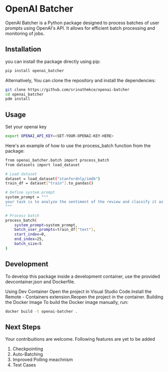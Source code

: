 # OpenAI Batcher

OpenAI Batcher is a Python package designed to process batches of user prompts using OpenAI's API. It allows for efficient batch processing and monitoring of jobs.

## Installation

you can install the package directly using pip:

```bash
pip install openai_batcher
```

Alternatively, You can clone the repository and install the dependencies:

```bash
git clone https://github.com/srinathmkce/openai-batcher
cd openai_batcher
pdm install
```
## Usage

Set your openai key
```bash
export OPENAI_API_KEY=<SET-YOUR-OPENAI-KEY-HERE>
```

Here's an example of how to use the process_batch function from the package:

```bash
from openai_batcher.batch import process_batch
from datasets import load_dataset

# Load dataset
dataset = load_dataset("stanfordnlp/imdb")
train_df = dataset["train"].to_pandas()

# Define system prompt
system_prompt = """
your task is to analyze the sentiment of the review and classify it as Positive or Negative. DO not add any explanation
"""

# Process batch
process_batch(
    system_prompt=system_prompt,
    batch_user_prompts=train_df["text"],
    start_index=0,
    end_index=25,
    batch_size=5
)
```

## Development
To develop this package inside a development container, use the provided devcontainer.json and Dockerfile.

Using Dev Container Open the project in Visual Studio Code.Install the Remote - Containers extension.Reopen the project in the container. Building the Docker Image To build the Docker image manually, run:


```bash
docker build -t openai-batcher .
```

## Next Steps

Your contribuitions are welcome. Following features are yet to be added

1. Checkpointing
2. Auto-Batching
3. Improved Polling meachnism
4. Test Cases
